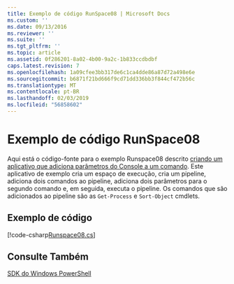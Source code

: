 ```yaml
---
title: Exemplo de código RunSpace08 | Microsoft Docs
ms.custom: ''
ms.date: 09/13/2016
ms.reviewer: ''
ms.suite: ''
ms.tgt_pltfrm: ''
ms.topic: article
ms.assetid: 0f286201-8a02-4b00-9a2c-1b833ccdbdbf
caps.latest.revision: 7
ms.openlocfilehash: 1a09cfee3bb317de6c1ca4dde86a87d72a498e6e
ms.sourcegitcommit: b6871f21bd666f9cd71dd336bb3f844cf472b56c
ms.translationtype: MT
ms.contentlocale: pt-BR
ms.lasthandoff: 02/03/2019
ms.locfileid: "56858602"
---
```

# <a name="runspace08-code-sample"></a>Exemplo de código RunSpace08

Aqui está o código-fonte para o exemplo Runspace08 descrito [criando um aplicativo que adiciona parâmetros do Console a um comando](http://msdn.microsoft.com/en-us/848b2b46-60f1-4a86-b448-cfc7c0cccfba). Este aplicativo de exemplo cria um espaço de execução, cria um pipeline, adiciona dois comandos ao pipeline, adiciona dois parâmetros para o segundo comando e, em seguida, executa o pipeline. Os comandos que são adicionados ao pipeline são as `Get-Process` e `Sort-Object` cmdlets.

## <a name="code-sample"></a>Exemplo de código

[!code-csharp[Runspace08.cs](../../powershell-sdk-samples/SDK-2.0/csharp/Runspace08/Runspace08.cs#L11-L86 "Runspace08.cs")]

## <a name="see-also"></a>Consulte Também

[SDK do Windows PowerShell](../windows-powershell-reference.md)